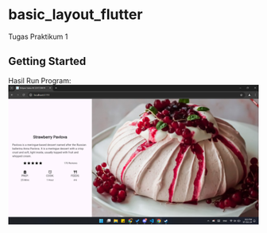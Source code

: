 # basic_layout_flutter

Tugas Praktikum 1

## Getting Started
Hasil Run Program: 
![hasil Run](hasilrun.png)